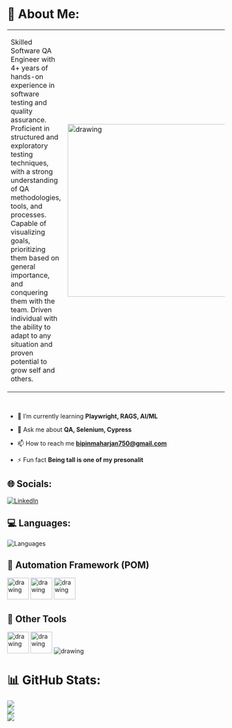 # 💫 About Me:
<table>
  <tr>
    <td>
      <p>Skilled Software QA Engineer with 4+ years of hands-on experience in software testing and quality assurance. Proficient in structured and exploratory testing techniques, with a strong understanding of QA methodologies, tools, and processes. Capable of visualizing goals, prioritizing them based on general importance, and conquering them with the team. Driven individual with the ability to adapt to any situation and proven potential to grow self and others.</p>
    </td>
     <td>
      <img src="https://i.imgur.com/1gdOXuD.gif" alt="drawing" width="400"/>
    </td>
  </tr>
</table>



</br>

- 🌱 I’m currently learning **Playwright, RAGS, AI/ML**

- 💬 Ask me about **QA, Selenium, Cypress**

- 📫 How to reach me **bipinmaharjan750@gmail.com**

- ⚡ Fun fact **Being tall is one of my presonalit**

## 🌐 Socials:
[![LinkedIn](https://img.shields.io/badge/LinkedIn-%230077B5.svg?logo=linkedin&logoColor=white)](https://linkedin.com/in/mabipin) 

## :computer: Languages:
![Languages](https://skillicons.dev/icons?i=py,js,java,cs) 

## :bullettrain_front: Automation Framework (POM)

<p><img src="https://skillicons.dev/icons?i=selenium" alt="drawing" width="50"/>
<img src="https://static-00.iconduck.com/assets.00/cypress-icon-2048x2048-swmlmjca.png" alt="drawing" width="50"/>
<img src="https://playwright.dev/img/playwright-logo.svg" alt="drawing" width="50"/>
<p>

## :construction_worker: Other Tools
<p>
<img src="https://www.svgrepo.com/show/354202/postman-icon.svg" alt="drawing" width="50"/>
<img src="https://jmeter.apache.org/images/logo.svg" color="white" alt="drawing" width="50"/>
<img src="https://skillicons.dev/icons?i=git,kubernetes,docker,gitlab,bitbucket,github" alt="drawing"/>

<p>

# 📊 GitHub Stats:
![](https://github-readme-stats.vercel.app/api?username=geeksgod&theme=dark&hide_border=false&include_all_commits=true&count_private=true) </br>
![](https://github-readme-streak-stats.herokuapp.com/?user=geeksgod&theme=dark&hide_border=false) </br>
![](https://github-readme-stats.vercel.app/api/top-langs/?username=geeksgod&theme=dark&hide_border=false&include_all_commits=true&count_private=true&layout=compact)
